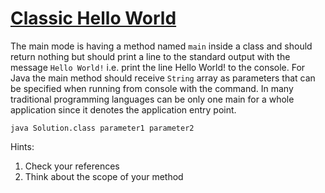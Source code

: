 # [Classic Hello World][1]

The main mode is having a method named `main` inside a class and should return nothing but should print a line to the standard output with the message `Hello World!` i.e. print the line Hello World! to the console.
For Java the main method should receive `String` array as parameters that can be specified when running from console with the command.
In many traditional programming languages can be only one main for a whole application since it denotes the application entry point.

```
java Solution.class parameter1 parameter2
```

Hints:
1. Check your references
2. Think about the scope of your method

[1]: https://www.codewars.com/kata/classic-hello-world
[2]: https://www.codewars.com/kata/57036f007fd72e3b77000023